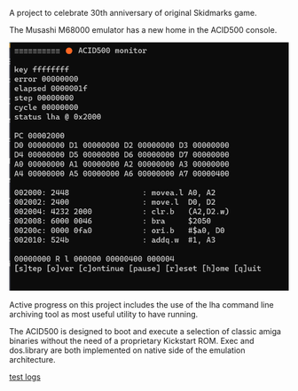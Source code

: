 A project to celebrate 30th anniversary of original Skidmarks game.

The Musashi M68000 emulator has a new home in the ACID500 console.

![acid500 monitor tool](media/acid500lha.png)

Active progress on this project includes the use of the lha command line archiving tool as most useful utility to have running.

The ACID500 is designed to boot and execute a selection of classic amiga binaries without the need of a proprietary Kickstart ROM. Exec and dos.library are both implemented on native side of the emulation architecture.

[test logs](MyACID500/log.txt)
